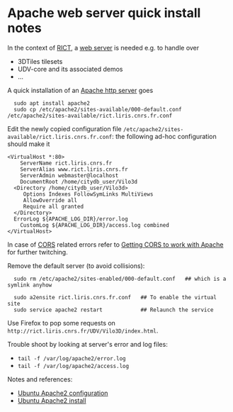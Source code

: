 # Apache web server quick install notes

In the context of [RICT](..), a [web server](https://en.wikipedia.org/wiki/Web_server) is needed e.g. to handle over
 * 3DTiles tilesets
 * UDV-core and its associated demos
 * ...

A quick installation of an [Apache http server](https://en.wikipedia.org/wiki/Apache_HTTP_Server) goes
```
  sudo apt install apache2
  sudo cp /etc/apache2/sites-available/000-default.conf /etc/apache2/sites-available/rict.liris.cnrs.fr.conf
```
Edit the newly copied configuration file `/etc/apache2/sites-available/rict.liris.cnrs.fr.conf`: the following ad-hoc configuration should make it
```
<VirtualHost *:80>
	ServerName rict.liris.cnrs.fr
	ServerAlias www.rict.liris.cnrs.fr
	ServerAdmin webmaster@localhost
	DocumentRoot /home/citydb_user/Vilo3d
  <Directory /home/citydb_user/Vilo3d>
     Options Indexes FollowSymLinks MultiViews
     AllowOverride all
     Require all granted
  </Directory>
  ErrorLog ${APACHE_LOG_DIR}/error.log
	CustomLog ${APACHE_LOG_DIR}/access.log combined
</VirtualHost>
```
In case of [CORS](https://en.wikipedia.org/wiki/Cross-origin_resource_sharing) related errors refer to [Getting CORS to work with Apache](https://awesometoast.com/cors/) for further twitching.

Remove the default server (to avoid collisions):
```
  sudo rm /etc/apache2/sites-enabled/000-default.conf   ## which is a symlink anyhow
```
```
  sudo a2ensite rict.liris.cnrs.fr.conf   ## To enable the virtual site
  sudo service apache2 restart            ## Relaunch the service
```
Use Firefox to pop some requests on `http://rict.liris.cnrs.fr/UDV/Vilo3D/index.html`.

Trouble shoot by looking at server's error and log files:
  - `tail -f /var/log/apache2/error.log`
  - `tail -f /var/log/apache2/access.log`

Notes and references:
 * [Ubuntu Apache2 configuration](https://www.digitalocean.com/community/tutorials/how-to-set-up-apache-virtual-hosts-on-ubuntu-14-04-lts)
 * [Ubuntu Apache2 install](https://help.ubuntu.com/lts/serverguide/httpd.html)
